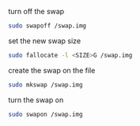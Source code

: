 
turn off the swap
```sh
sudo swapoff /swap.img
```

set the new swap size
```sh
sudo fallocate -l <SIZE>G /swap.img
```

create the swap on the file
```sh
sudo mkswap /swap.img
```

turn the swap on
```sh
sudo swapon /swap.img
```
